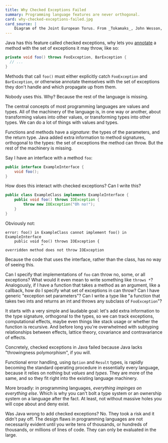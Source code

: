 ```yaml
---
title: Why Checked Exceptions Failed
summary: Programming language features are never orthogonal.
card: why-checked-exceptions-failed.jpg
card_source: |
    Diagram of the Joint European Torus. From _Tokamaks_, John Wesson, 2004, Oxford University Press.
---
```


Java has this feature called checked exceptions, why lets you [annotate][spec] a
method with the set of exceptions it may throw, like so:

[spec]: https://docs.oracle.com/javase/specs/jls/se8/html/jls-8.html#jls-8.4.6

```java
private void foo() throws FooException, BarException {
  // ...
}
```

Methods that call `foo()` must either explicitly catch `FooException` and
`BarException`, or otherwise annotate themselves with the set of exceptions they
don't handle and which propagate up from them.

Nobody uses this. Why? Because the rest of the language is missing.

The central concepts of most programming languages are values and types. All of
the machinery of the language is, in one way or another, about transforming
values into other values, or transforming types into other types. We can do a
lot of things with values and types.

Functions and methods have a _signature_: the types of the parameters, and the
return type. Java added extra information to method signatures, orthogonal to
the types: the set of exceptions the method can throw. But the rest of the
machinery is missing.

Say I have an interface with a method `foo`:

```java
public interface ExampleInterface {
    void foo();
}
```

How does this interact with checked exceptions? Can I write this?

```java
public class ExampleClass implements ExampleInterface {
    public void foo() throws IOException {
        throw new IOException("Oh no!");
    }
}
```

Obviously not:

```
error: foo() in ExampleClass cannot implement foo() in ExampleInterface
    public void foo() throws IOException {
                ^
overridden method does not throw IOException
```

Because the code that uses the interface, rather than the class, has no way of
seeing this.

Can I specify that implementations of `foo` can throw no, some, or all
exceptions? What would it even mean to write something like `throws *`?
Analogously, if I have a function that takes a method as an argument, like a
callback, how do I specify what set of exceptions in can throw? Can I have
generic "exception set parameters"? Can I write a type like "a function that
takes two ints and returns an int and throws any subclass of `FooException`"?

It starts with a very simple and laudable goal: let's add extra information to
the type signature, orthogonal to the types, so we can track exceptions,
computational effects, maybe even things like stack usage or whether the
function is recursive. And before long you're overwhelmed with subtyping
relationships between effects, lattice theory, covariance and contravariance of
effects.

Concretely, checked exceptions in Java failed because Java lacks "throwingness
polymorphism", if you will.

Functional error handling, using `Option` and `Result` types, is rapidly
becoming the standard operating procedure in essentially every language, because
it relies on nothing but _values_ and _types_. They are more of the same, and so
they fit right into the existing language machinery.

More broadly: in programming languages, _everything impinges on everything
else_. Which is why you can't bolt a type system or an ownership system on a
language after the fact. At least, not without massive holes you will cope about
and deny exist.

Was Java wrong to add checked exceptions? No. They took a risk and it didn't pay
off. The design flaws in programming languages are not necessarily evident until
you write tens of thousands, or hundreds of thousands, or millions of lines of
code. They can only be evaluated in the large.
